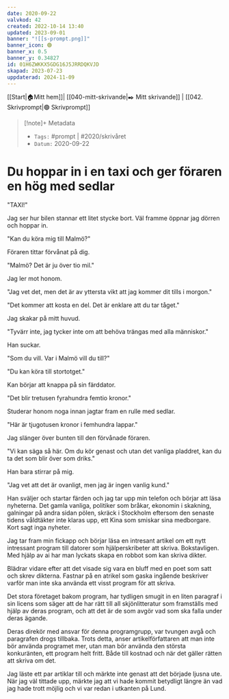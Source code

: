 ```yaml
---
date: 2020-09-22
valvkod: 42
created: 2022-10-14 13:40
updated: 2023-09-01
banner: "![[s-prompt.png]]"
banner_icon: 🟢
banner_x: 0.5
banner_y: 0.34827
id: 01H6ZWKKX5GDG16J5JRRDQKVJD
skapad: 2023-07-23
uppdaterad: 2024-11-09
---
```

[[Start|🏠Mitt hem]]| [[040-mitt-skrivande|✒️ Mitt skrivande]] | [[042. Skrivprompt|🟢 Skrivprompt]]

> [!note]+ Metadata
> * `Tags:`  #prompt | #2020/skrivåret 
> * `Datum:` 2020-09-22

# Du hoppar in i en taxi och ger föraren en hög med sedlar

"TAXI!"

Jag ser hur bilen stannar ett litet stycke bort. Väl framme öppnar jag dörren och hoppar in.

"Kan du köra mig till Malmö?"

Föraren tittar förvånat på dig.

"Malmö? Det är ju över tio mil."

Jag ler mot honom.

"Jag vet det, men det är av yttersta vikt att jag kommer dit tills i morgon."

"Det kommer att kosta en del. Det är enklare att du tar tåget."

Jag skakar på mitt huvud.

"Tyvärr inte, jag tycker inte om att behöva trängas med alla människor."

Han suckar.

"Som du vill. Var i Malmö vill du till?"

"Du kan köra till stortotget."

Kan börjar att knappa på sin färddator.

"Det blir tretusen fyrahundra femtio kronor."

Studerar honom noga innan jagtar fram en rulle med sedlar.

"Här är tjugotusen kronor i femhundra lappar."

Jag slänger över bunten till den förvånade föraren.

"Vi kan säga så här. Om du kör genast och utan det vanliga pladdret, kan du ta det som blir över som driks."

Han bara stirrar på mig.

"Jag vet att det är ovanligt, men jag är ingen vanlig kund."

Han sväljer och startar färden och jag tar upp min telefon och börjar att läsa nyheterna. Det gamla vanliga, politiker som bråkar, ekonomin i skakning, galningar på andra sidan pölen, skräck i Stockholm eftersom den senaste tidens våldtäkter inte klaras upp, ett Kina som smiskar sina medborgare. Kort sagt inga nyheter.

Jag tar fram min fickapp och börjar läsa en intresant artikel om ett nytt intressant program till datorer som hjälperskribeter att skriva. Bokstavligen. Med hjälp av ai har man lyckats skapa en robbot som kan skriva dikter.

Blädrar vidare efter att det visade sig vara en bluff med en poet som satt och skrev dikterna. Fastnar på en atrikel som gaska ingående beskriver varför man inte ska använda ett visst program för att skriva.

Det stora företaget bakom program, har tydligen smugit in en liten paragraf i sin licens som säger att de har rätt till all skjönlitteratur som framställs med hjälp av deras program, och att det är de som avgör vad som ska falla under deras ägande.

Deras direkör med ansvar för denna programgrupp, var tvungen avgå och paragrafen drogs tillbaka. Trots detta, anser artikelförfattaren att man inte bör använda programet mer, utan man bör använda den största konkuränten, ett program helt fritt. Både till kostnad och när det gäller rätten att skriva om det.

Jag läste ett par artiklar till och märkte inte genast att det började ljusna ute. När jag väl tittade upp, märkte jag att vi hade kommit betydligt längre än vad jag hade trott möjlig och vi var redan i utkanten på Lund.